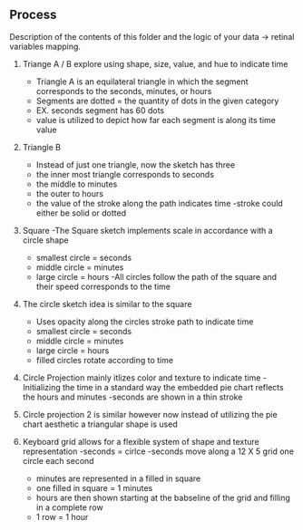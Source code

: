 ## Process

Description of the contents of this folder and the logic of your data → retinal variables mapping.

1) Triange A / B explore using shape, size, value, and hue to indicate time
    - Triangle A is an equilateral triangle in which the segment corresponds to the seconds, minutes, or hours
    - Segments are dotted = the quantity of dots in the given category
    - EX. seconds segment has 60 dots 
    - value is utilized to depict how far each segment is along its time value

2) Triangle B
    - Instead of just one triangle, now the sketch has three
    - the inner most triangle corresponds to seconds
    - the middle to minutes
    - the outer to hours
    - the value of the stroke along the path indicates time
    -stroke could either be solid or dotted
    
2) Square
    -The Square sketch implements scale in accordance with a circle shape
    - smallest circle = seconds
    - middle circle = minutes
    - large circle = hours
    -All circles follow the path of the square and their speed corresponds to the time

3) The circle sketch idea is similar to the square 
    - Uses opacity along the circles stroke path to indicate time
   - smallest circle = seconds
    - middle circle = minutes
    - large circle = hours 
    - filled circles rotate according to time

4. Circle Projection mainly itlizes color and texture to indicate time
    -Initializing the time in a standard way the embedded pie chart reflects the hours and minutes
    -seconds are shown in a thin stroke

5. Circle projection 2 is similar however now instead of utilizing the pie chart aesthetic a triangular shape is used
6. Keyboard grid allows for a flexible system of shape and texture representation 
    -seconds = cirlce 
    -seconds move along a 12 X 5 grid one circle each second
    - minutes are represented in a filled in square 
    - one filled in square = 1 minutes
    - hours are then shown starting at the babseline of the grid and filling in a complete row 
    - 1 row = 1 hour